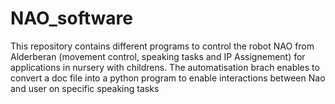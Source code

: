 # NAO_software
This repository contains different programs to control the robot NAO from Alderberan (movement control, speaking tasks and IP Assignement) for applications in nursery with childrens.
The automatisation brach enables to convert a doc file into a python program to enable interactions between Nao and user on specific speaking tasks
